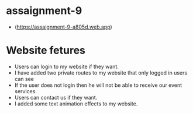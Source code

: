 # assaignment-9
- (https://assaignment-9-a805d.web.app)

# Website fetures
- Users can login to my website if they want.
- I have added two private routes to my website that only logged in users can see
- If the user does not login then he will not be able to receive our event services.
- Users can contact us if they want.
- I added some text animation effects to my website.


